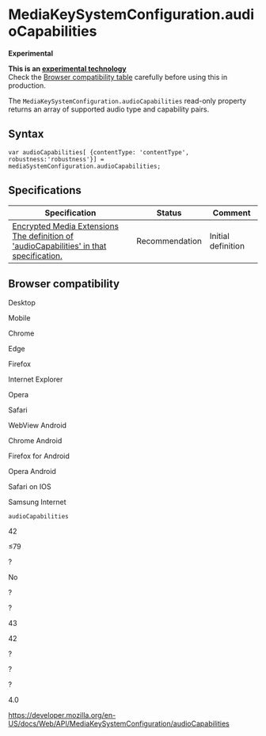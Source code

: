 MediaKeySystemConfiguration.audioCapabilities
=============================================

**Experimental**

**This is an [experimental technology](https://developer.mozilla.org/en-US/docs/MDN/Guidelines/Conventions_definitions#experimental)**  
Check the [Browser compatibility table](#browser_compatibility) carefully before using this in production.

The `MediaKeySystemConfiguration.audioCapabilities` read-only property returns an array of supported audio type and capability pairs.

Syntax
------

    var audioCapabilities[ {contentType: 'contentType', robustness:'robustness'}] = mediaSystemConfiguration.audioCapabilities;

Specifications
--------------

<table><thead><tr class="header"><th>Specification</th><th>Status</th><th>Comment</th></tr></thead><tbody><tr class="odd"><td><a href="https://w3c.github.io/encrypted-media/#dom-mediakeysystemconfiguration-audiocapabilities">Encrypted Media Extensions<br />
<span class="small">The definition of 'audioCapabilities' in that specification.</span></a></td><td><span class="spec-rec">Recommendation</span></td><td>Initial definition</td></tr></tbody></table>

Browser compatibility
---------------------

Desktop

Mobile

Chrome

Edge

Firefox

Internet Explorer

Opera

Safari

WebView Android

Chrome Android

Firefox for Android

Opera Android

Safari on IOS

Samsung Internet

`audioCapabilities`

42

≤79

?

No

?

?

43

42

?

?

?

4.0

<a href="https://developer.mozilla.org/en-US/docs/Web/API/MediaKeySystemConfiguration/audioCapabilities" class="_attribution-link">https://developer.mozilla.org/en-US/docs/Web/API/MediaKeySystemConfiguration/audioCapabilities</a>
